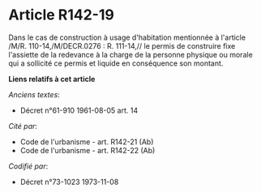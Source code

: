 # Article R142-19

Dans le cas de construction à usage d'habitation mentionnée à l'article /M/R. 110-14,/M/DECR.0276 : R. 111-14,// le permis de
construire fixe l'assiette de la redevance à la charge de la personne physique ou morale qui a sollicité ce permis et liquide
en conséquence son montant.

**Liens relatifs à cet article**

_Anciens textes_:

  - Décret n°61-910 1961-08-05 art. 14

_Cité par_:

  - Code de l'urbanisme - art. R142-21 (Ab)
  - Code de l'urbanisme - art. R142-22 (Ab)

_Codifié par_:

  - Décret n°73-1023 1973-11-08
